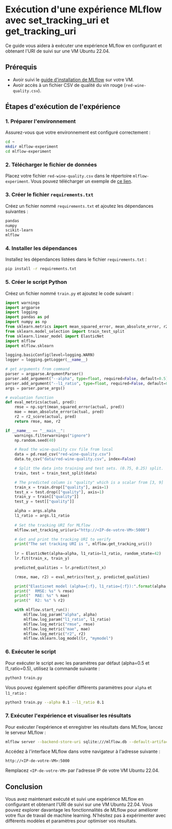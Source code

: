 # Exécution d'une expérience MLflow avec set_tracking_uri et get_tracking_uri

Ce guide vous aidera à exécuter une expérience MLflow en configurant et obtenant l'URI de suivi sur une VM Ubuntu 22.04.

## Prérequis

- Avoir suivi le [guide d'installation de MLflow](#installation-de-mlflow-sur-une-vm-ubuntu-2204) sur votre VM.
- Avoir accès à un fichier CSV de qualité du vin rouge (`red-wine-quality.csv`).

## Étapes d'exécution de l'expérience

### 1. Préparer l'environnement

Assurez-vous que votre environnement est configuré correctement :

```bash
cd ~
mkdir mlflow-experiment
cd mlflow-experiment
```

### 2. Télécharger le fichier de données

Placez votre fichier `red-wine-quality.csv` dans le répertoire `mlflow-experiment`. Vous pouvez télécharger un exemple de [ce lien](https://archive.ics.uci.edu/ml/machine-learning-databases/wine-quality/winequality-red.csv).

### 3. Créer le fichier `requirements.txt`

Créez un fichier nommé `requirements.txt` et ajoutez les dépendances suivantes :

```txt
pandas
numpy
scikit-learn
mlflow
```

### 4. Installer les dépendances

Installez les dépendances listées dans le fichier `requirements.txt` :

```bash
pip install -r requirements.txt
```

### 5. Créer le script Python

Créez un fichier nommé `train.py` et ajoutez le code suivant :

```python
import warnings
import argparse
import logging
import pandas as pd
import numpy as np
from sklearn.metrics import mean_squared_error, mean_absolute_error, r2_score
from sklearn.model_selection import train_test_split
from sklearn.linear_model import ElasticNet
import mlflow
import mlflow.sklearn

logging.basicConfig(level=logging.WARN)
logger = logging.getLogger(__name__)

# get arguments from command
parser = argparse.ArgumentParser()
parser.add_argument("--alpha", type=float, required=False, default=0.5)
parser.add_argument("--l1_ratio", type=float, required=False, default=0.5)
args = parser.parse_args()

# evaluation function
def eval_metrics(actual, pred):
    rmse = np.sqrt(mean_squared_error(actual, pred))
    mae = mean_absolute_error(actual, pred)
    r2 = r2_score(actual, pred)
    return rmse, mae, r2

if __name__ == "__main__":
    warnings.filterwarnings("ignore")
    np.random.seed(40)

    # Read the wine-quality csv file from local
    data = pd.read_csv("red-wine-quality.csv")
    data.to_csv("data/red-wine-quality.csv", index=False)

    # Split the data into training and test sets. (0.75, 0.25) split.
    train, test = train_test_split(data)

    # The predicted column is "quality" which is a scalar from [3, 9]
    train_x = train.drop(["quality"], axis=1)
    test_x = test.drop(["quality"], axis=1)
    train_y = train[["quality"]]
    test_y = test[["quality"]]

    alpha = args.alpha
    l1_ratio = args.l1_ratio
    
    # Set the tracking URI for MLflow
    mlflow.set_tracking_uri(uri="http://<IP-de-votre-VM>:5000")

    # Get and print the tracking URI to verify
    print("The set tracking URI is ", mlflow.get_tracking_uri())
    
    lr = ElasticNet(alpha=alpha, l1_ratio=l1_ratio, random_state=42)
    lr.fit(train_x, train_y)

    predicted_qualities = lr.predict(test_x)

    (rmse, mae, r2) = eval_metrics(test_y, predicted_qualities)

    print("Elasticnet model (alpha={:f}, l1_ratio={:f}):".format(alpha, l1_ratio))
    print("  RMSE: %s" % rmse)
    print("  MAE: %s" % mae)
    print("  R2: %s" % r2)

    with mlflow.start_run():
        mlflow.log_param("alpha", alpha)
        mlflow.log_param("l1_ratio", l1_ratio)
        mlflow.log_metric("rmse", rmse)
        mlflow.log_metric("mae", mae)
        mlflow.log_metric("r2", r2)
        mlflow.sklearn.log_model(lr, "mymodel")
```

### 6. Exécuter le script

Pour exécuter le script avec les paramètres par défaut (alpha=0.5 et l1_ratio=0.5), utilisez la commande suivante :

```bash
python3 train.py
```

Vous pouvez également spécifier différents paramètres pour `alpha` et `l1_ratio` :

```bash
python3 train.py --alpha 0.1 --l1_ratio 0.1
```

### 7. Exécuter l'expérience et visualiser les résultats

Pour exécuter l'expérience et enregistrer les résultats dans MLflow, lancez le serveur MLflow :

```bash
mlflow server --backend-store-uri sqlite:///mlflow.db --default-artifact-root ./mlruns --host 0.0.0.0
```

Accédez à l'interface MLflow dans votre navigateur à l'adresse suivante :

```
http://<IP-de-votre-VM>:5000
```

Remplacez `<IP-de-votre-VM>` par l'adresse IP de votre VM Ubuntu 22.04.

## Conclusion

Vous avez maintenant exécuté et suivi une expérience MLflow en configurant et obtenant l'URI de suivi sur une VM Ubuntu 22.04. Vous pouvez explorer davantage les fonctionnalités de MLflow pour améliorer votre flux de travail de machine learning. N'hésitez pas à expérimenter avec différents modèles et paramètres pour optimiser vos résultats.

